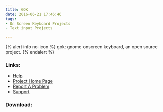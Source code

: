 ```yaml
---
title: GOK
date: 2016-06-21 17:46:46
tags: 
- On Screen Keyboard Projects
- Text input Projects

---
```


{% alert info no-icon %}
gok: gnome onscreen  keyboard, an open source project.
{% endalert %}

<!-- more -->



### Links:
- <a href="http://www.gok.ca/usermanual.shtml">Help</a>
- <a href="http://www.gok.ca/gok.shtml">Project Home Page</a>
- <a href="http://bugzilla.gnome.org/enter_bug.cgi?product=gok">Report A Problem</a>
- <a href="http://mail.gnome.org/mailman/listinfo/gnome-accessibility-list">Support</a>

### Download:  